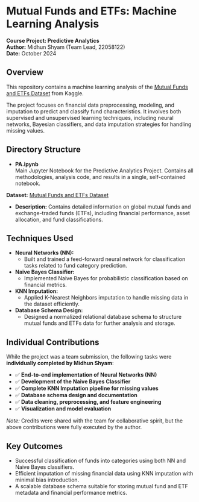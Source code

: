 # Mutual Funds and ETFs: Machine Learning Analysis  

**Course Project: Predictive Analytics**  
**Author:** Midhun Shyam (Team Lead, 22058122)  
**Date:** October 2024



## Overview  

This repository contains a machine learning analysis of the [Mutual Funds and ETFs Dataset](https://www.kaggle.com/datasets/stefanoleone992/mutual-funds-and-etfs) from Kaggle.  

The project focuses on financial data preprocessing, modeling, and imputation to predict and classify fund characteristics. It involves both supervised and unsupervised learning techniques, including neural networks, Bayesian classifiers, and data imputation strategies for handling missing values.



## Directory Structure

- **PA.ipynb**  
  Main Jupyter Notebook for the Predictive Analytics Project. Contains all methodologies, analysis code, and results in a single, self-contained notebook.


**Dataset:** [Mutual Funds and ETFs Dataset](https://www.kaggle.com/datasets/stefanoleone992/mutual-funds-and-etfs) 

- **Description:** Contains detailed information on global mutual funds and exchange-traded funds (ETFs), including financial performance, asset allocation, and fund classifications.


## Techniques Used  

- **Neural Networks (NN):**  
  - Built and trained a feed-forward neural network for classification tasks related to fund category prediction.  
- **Naive Bayes Classifier:**  
  - Implemented Naive Bayes for probabilistic classification based on financial metrics.  
- **KNN Imputation:**  
  - Applied K-Nearest Neighbors imputation to handle missing data in the dataset efficiently.  
- **Database Schema Design:**  
  - Designed a normalized relational database schema to structure mutual funds and ETFs data for further analysis and storage.
  

## Individual Contributions  

While the project was a team submission, the following tasks were **individually completed by Midhun Shyam**:

- ✅ **End-to-end implementation of Neural Networks (NN)**  
- ✅ **Development of the Naive Bayes Classifier**  
- ✅ **Complete KNN Imputation pipeline for missing values**  
- ✅ **Database schema design and documentation**  
- ✅ **Data cleaning, preprocessing, and feature engineering**  
- ✅ **Visualization and model evaluation**

*Note:* Credits were shared with the team for collaborative spirit, but the above contributions were fully executed by the author.

## Key Outcomes

- Successful classification of funds into categories using both NN and Naive Bayes classifiers.
- Efficient imputation of missing financial data using KNN imputation with minimal bias introduction.
- A scalable database schema suitable for storing mutual fund and ETF metadata and financial performance metrics.

